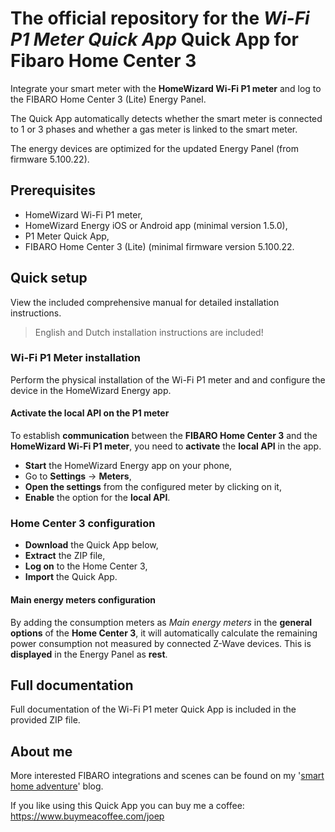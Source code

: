 # The official repository for the *Wi-Fi P1 Meter Quick App* Quick App for Fibaro Home Center 3

Integrate your smart meter with the **HomeWizard Wi-Fi P1 meter** and log to the FIBARO Home Center 3 (Lite) Energy Panel.

The Quick App automatically detects whether the smart meter is connected to 1 or 3 phases and whether a gas meter is linked to the smart meter.

The energy devices are optimized for the updated Energy Panel (from firmware 5.100.22).

## Prerequisites

- HomeWizard Wi-Fi P1 meter,
- HomeWizard Energy iOS or Android app (minimal version 1.5.0),
- P1 Meter Quick App,
- FIBARO Home Center 3 (Lite) (minimal firmware version 5.100.22.

## Quick setup

View the included comprehensive manual for detailed installation instructions.

> English and Dutch installation instructions are included!

### Wi-Fi P1 Meter installation

Perform the physical installation of the Wi-Fi P1 meter and and configure the device in the HomeWizard Energy app.

#### Activate the local API on the P1 meter

To establish **communication** between the **FIBARO Home Center 3** and the **HomeWizard Wi-Fi P1 meter**, you need to **activate** the **local API** in the app.

- **Start** the HomeWizard Energy app on your phone,
- Go to **Settings** -> **Meters**,
- **Open the settings** from the configured meter by clicking on it,
- **Enable** the option for the **local API**.

### Home Center 3 configuration

- **Download** the Quick App below,
- **Extract** the ZIP file,
- **Log on** to the Home Center 3,
- **Import** the Quick App.

#### Main energy meters configuration

By adding the consumption meters as *Main energy meters* in the **general options** of the **Home Center 3**, it will automatically calculate the remaining power consumption not measured by connected Z-Wave devices. This is **displayed** in the Energy Panel as **rest**.

## Full documentation

Full documentation of the Wi-Fi P1 meter Quick App is included in the provided ZIP file.

## About me

More interested FIBARO integrations and scenes can be found on my '[smart home adventure](https://docs.joepverhaeg.nl)' blog.

If you like using this Quick App you can buy me a coffee:
https://www.buymeacoffee.com/joep

